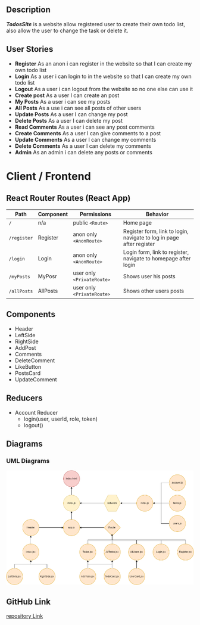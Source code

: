 ## Description

**_TodosSite_** is a website allow registered user to create their own todo list, also allow the user to change the task or delete it.

## User Stories

- **Register** As an anon i can register in the website so that I can create my own todo list
- **Login** As a user i can login to in the website so that I can create my own todo list
- **Logout** As a user i can logout from the website so no one else can use it
- **Create post** As a user I can create an post
- **My Posts** As a user i can see my posts
- **All Posts** As a use i can see all posts of other users
- **Update Posts** As a user I can change my post
- **Delete Posts** As a user I can delete my post
- **Read Comments** As a user i can see any post comments
- **Create Comments** As a user I can give comments to a post
- **Update Comments** As a user I can change my comments
- **Delete Comments** As a user I can delete my comments
- **Admin** As an admin i can delete any posts or comments

# Client / Frontend

## React Router Routes (React App)

| Path        | Component | Permissions                | Behavior                                                             |
| ----------- | --------- | -------------------------- | -------------------------------------------------------------------- |
| `/`         | n/a       | public `<Route>`           | Home page                                                            |
| `/register` | Register  | anon only `<AnonRoute>`    | Register form, link to login, navigate to log in page after register |
| `/login`    | Login     | anon only `<AnonRoute>`    | Login form, link to register, navigate to homepage after login       |
| `/myPosts`  | MyPosr    | user only `<PrivateRoute>` | Shows user his posts                                                 |
| `/allPosts` | AllPosts  | user only `<PrivateRoute>` | Shows other users posts                                              |

## Components

- Header
- LeftSide
- RightSide
- AddPost
- Comments
- DeleteComment
- LikeButton
- PostsCard
- UpdateComment

## Reducers

- Account Reducer
  - login(user, userId, role, token)
  - logout()

## Diagrams

### UML Diagrams

 <img src="./public/UML.png" alt="UML Diagram" style="zoom:75%;" />

## GitHub Link

[repository Link](https://github.com/Mohammed-Almuziny/w09d05)
